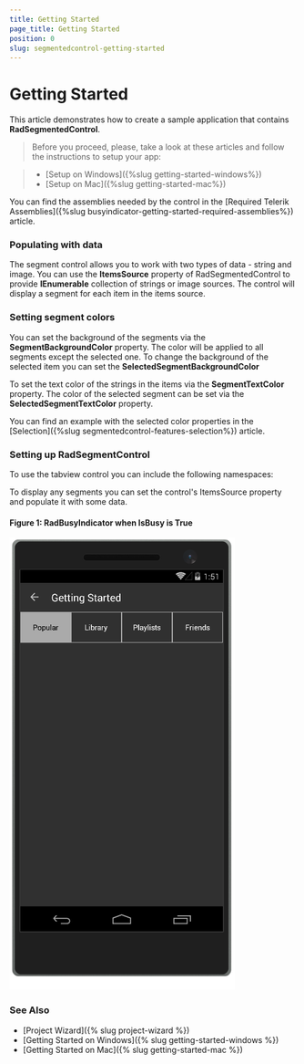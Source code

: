 ```yaml
---
title: Getting Started
page_title: Getting Started
position: 0
slug: segmentedcontrol-getting-started
---
```


# Getting Started

This article demonstrates how to create a sample application that contains **RadSegmentedControl**.

>Before you proceed, please, take a look at these articles and follow the instructions to setup your app:

>- [Setup on Windows]({%slug getting-started-windows%})
>- [Setup on Mac]({%slug getting-started-mac%})

You can find the assemblies needed by the control in the [Required Telerik Assemblies]({%slug busyindicator-getting-started-required-assemblies%}) article.

### Populating with data

The segment control allows you to work with two types of data - string and image. You can use the **ItemsSource** property of RadSegmentedControl to provide **IEnumerable** collection of strings or image sources. The control will display a segment for each item in the items source. 

### Setting segment colors

You can set the background of the segments via the **SegmentBackgroundColor** property. The color will be applied to all segments except the selected one. To change the background of the selected item you can set the **SelectedSegmentBackgroundColor**

To set the text color of the strings in the items via the **SegmentTextColor** property. The color of the selected segment can be set via the **SelectedSegmentTextColor** property.

You can find an example with the selected color properties in the [Selection]({%slug segmentedcontrol-features-selection%}) article.

### Setting up RadSegmentControl

To use the tabview control you can include the following namespaces:

<snippet id='xmlns-telerikinput'/>
<snippet id='ns-telerikinput'/>

To display any segments you can set the control's ItemsSource property and populate it with some data.

<snippet id='segmentcontrol-gettingstarted-xaml'/>
<snippet id='segmentcontrol-gettingstarted-csharp'/>

#### __Figure 1: RadBusyIndicator when IsBusy is True__  
![SegmentControl example](../images/segmentcontrol-gettingstarted-0.png)

### See Also

- [Project Wizard]({% slug project-wizard %})
- [Getting Started on Windows]({% slug getting-started-windows %})
- [Getting Started on Mac]({% slug getting-started-mac %})
